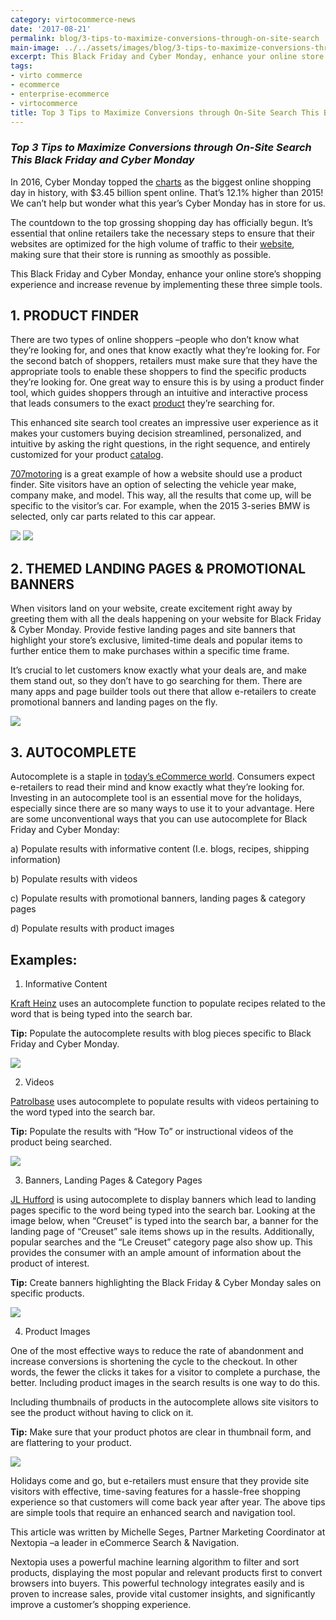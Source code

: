 ```yaml
---
category: virtocommerce-news
date: '2017-08-21'
permalink: blog/3-tips-to-maximize-conversions-through-on-site-search
main-image: ../../assets/images/blog/3-tips-to-maximize-conversions-through-on-site-search.jpg
excerpt: This Black Friday and Cyber Monday, enhance your online store’s shopping experience and increase revenue by implementing these three simple tools.  
tags:
- virto commerce
- ecommerce
- enterprise-ecommerce
- virtocommerce
title: Top 3 Tips to Maximize Conversions through On-Site Search This Black Friday and Cyber Monday
---
```

### <dfn>Top 3 Tips to Maximize Conversions through On-Site Search This Black Friday and Cyber Monday</dfn>

In 2016, Cyber Monday topped the [charts](https://blogs.oracle.com/cx/commerce/10-ecommerce-stats-from-black-friday-cyber-monday-and-beyond) as the biggest online shopping day in history, with $3.45 billion spent online. That’s 12.1% higher than 2015! We can’t help but wonder what this year’s Cyber Monday has in store for us.

The countdown to the top grossing shopping day has officially begun. It’s essential that online retailers take the necessary steps to ensure that their websites are optimized for the high volume of traffic to their <a href="{{ 'https://virtocommerce.com/glossary/b2b-ecommerce-companies-websites' | absolute_url }}">website</a>, making sure that their store is running as smoothly as possible. 

This Black Friday and Cyber Monday, enhance your online store’s shopping experience and increase revenue by implementing these three simple tools. 

<h2>1. PRODUCT FINDER</h2>

There are two types of online shoppers –people who don’t know what they’re looking for, and ones that know exactly what they’re looking for. For the second batch of shoppers, retailers must make sure that they have the appropriate tools to enable these shoppers to find the specific products they’re looking for. One great way to ensure this is by using a product finder tool, which guides shoppers through an intuitive and interactive process that leads consumers to the exact <a href="{{ 'https://virtocommerce.com/product-information-management-software' | absolute_url }}">product</a> they’re searching for. 

This enhanced site search tool creates an impressive user experience as it makes your customers buying decision streamlined, personalized, and intuitive by asking the right questions, in the right sequence, and entirely customized for your product <a href="{{ 'https://virtocommerce.com/glossary/punchout-catalog' | absolute_url }}">catalog</a>. 

[707motoring](http://www.707motoring.com/) is a great example of how a website should use a product finder. Site visitors have an option of selecting the vehicle year make, company make, and model. This way, all the results that come up, will be specific to the visitor’s car. For example, when the 2015 3-series BMW is selected, only car parts related to this car appear. 

<img src='../../assets/images/blog/nextopia-blog-21.jpg'>

<img src='../../assets/images/blog/nextopia-blog-22.jpg'>

<h2>2. THEMED LANDING PAGES & PROMOTIONAL BANNERS </h2>

When visitors land on your website, create excitement right away by greeting them with all the deals happening on your website for Black Friday & Cyber Monday. Provide festive landing pages and site banners that highlight your store’s exclusive, limited-time deals and popular items to further entice them to make purchases within a specific time frame. 

It’s crucial to let customers know exactly what your deals are, and make them stand out, so they don’t have to go searching for them. There are many apps and page builder tools out there that allow e-retailers to create promotional banners and landing pages on the fly. 

<img src='../../assets/images/blog/nextopia-blog-23.jpg'>

<h2>3. AUTOCOMPLETE</h2>

Autocomplete is a staple in <a href="{{ 'https://virtocommerce.com/glossary/b2b-ecommerce-trends' | absolute_url }}">today’s eCommerce world</a>. Consumers expect e-retailers to read their mind and know exactly what they’re looking for. Investing in an autocomplete tool is an essential move for the holidays, especially since there are so many ways to use it to your advantage. Here are some unconventional ways that you can use autocomplete for Black Friday and Cyber Monday:

a)	Populate results with informative content (I.e. blogs, recipes, shipping information)

b)	Populate results with videos 

c)	Populate results with promotional banners, landing pages & category pages

d)	Populate results with product images

<h2>Examples: </h2>

1.	Informative Content

[Kraft Heinz](http://www.kraftcanada.com/) uses an autocomplete function to populate recipes related to the word that is being typed into the search bar. 

<strong>Tip:</strong> Populate the autocomplete results with blog pieces specific to Black Friday and Cyber Monday.

<img src='../../assets/images/blog/nextopia-blog-24.jpg'>

2.	Videos

[Patrolbase](http://www.patrolbase.co.uk/) uses autocomplete to populate results with videos pertaining to the word typed into the search bar.

<strong>Tip:</strong> Populate the results with “How To” or instructional videos of the product being searched.

<img src='../../assets/images/blog/nextopia-blog-25.jpg'>

3.	Banners, Landing Pages & Category Pages

[JL Hufford](http://www.jlhufford.com/) is using autocomplete to display banners which lead to landing pages specific to the word being typed into the search bar. Looking at the image below, when “Creuset” is typed into the search bar, a banner for the landing page of “Creuset” sale items shows up in the results. Additionally, popular searches and the “Le Creuset” category page also show up. This provides the consumer with an ample amount of information about the product of interest. 

<strong>Tip:</strong> Create banners highlighting the Black Friday & Cyber Monday sales on specific products.

<img src='../../assets/images/blog/nextopia-blog-26.jpg'>

4.	Product Images

One of the most effective ways to reduce the rate of abandonment and increase conversions is shortening the cycle to the checkout. In other words, the fewer the clicks it takes for a visitor to complete a purchase, the better. Including product images in the search results is one way to do this.

Including thumbnails of products in the autocomplete allows site visitors to see the product without having to click on it. 

<strong>Tip:</strong> Make sure that your product photos are clear in thumbnail form, and are flattering to your product. 

<img src='../../assets/images/blog/nextopia-blog-27.jpg'>

Holidays come and go, but e-retailers must ensure that they provide site visitors with effective, time-saving features for a hassle-free shopping experience so that customers will come back year after year. The above tips are simple tools that require an enhanced search and navigation tool.

This article was written by Michelle Seges, Partner Marketing Coordinator at Nextopia –a leader in eCommerce Search & Navigation. 

Nextopia uses a powerful machine learning algorithm to filter and sort products, displaying the most popular and relevant products first to convert browsers into buyers. This powerful technology integrates easily and is proven to increase sales, provide vital customer insights, and significantly improve a customer’s shopping experience. 
